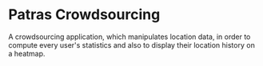# Patras Crowdsourcing
A crowdsourcing application, which manipulates location data, in order to compute every user's statistics and also to display their location history on a heatmap.
